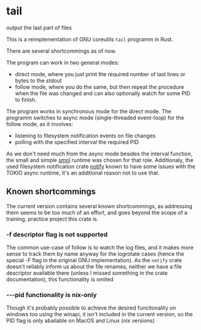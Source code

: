 # tail

output the last part of files

This is a reimplementation of GNU coreutils `tail` programm in Rust.

There are several shortcommings as of now.

The program can work in two general modes:
- direct mode, where you just print the required number of last lines or bytes
  to the stdout
- follow mode, where you do the same, but then repeat the procedure when the
  file was changed and can also optionally watch for some PID to finish.

The program works in synchronous mode for the direct mode. The programm switches
to async mode (single-threaded event-loop) for the follow mode, as it involves:
- listening to filesystem notification events on file changes
- polling with the specified interval the required PID

As we don't need much from the async mode besides the interval function, the
small and simple [smol](https://crates.io/crates/smol) runtime was chosen for
that role. Additionaly, the used filesystem notification crate
[notify](https://crates.io/crates/notify) known to have some issues with the
TOKIO async runtime, it's an additional reason not to use that.


## Known shortcommings

The current version contains several known shortcommings, as addressing them
seems to be too much of an effort, and goes beyond the scope of a training, practice
project this crate is.

### -f descriptor flag is not supported
The common use-case of follow is to watch the log files, and it makes more sense
to track them by name anyway for the logrotate cases (hence the special -F flag
in the original GNU implementation). As the `notify` crate doesn't reliably
inform us about the file renames, neither we have a file descriptor available there
(unless I missed something in the crate documentation), this functionality is omited

### ---pid functionality is nix-only
Though it's probably possible to achieve the desired funcitonality on windows too
using the winapi, it isn't included in the current version, so the PID flag
is only abailable on MacOS and Linux (nix versions)